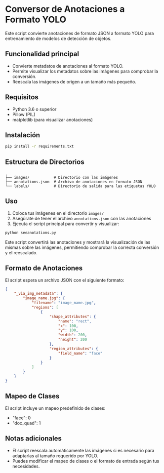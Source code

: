 # Conversor de Anotaciones a Formato YOLO

Este script convierte anotaciones de formato JSON a formato YOLO para entrenamiento de modelos de detección de objetos.

## Funcionalidad principal
- Convierte metadatos de anotaciones al formato YOLO.
- Permite visualizar los metadatos sobre las imágenes para comprobar la conversión.
- Reescala las imágenes de origen a un tamaño más pequeño.

## Requisitos
- Python 3.6 o superior
- Pillow (PIL)
- matplotlib (para visualizar anotaciones)

## Instalación

```bash
pip install -r requirements.txt
```

## Estructura de Directorios

```
.
├── images/           # Directorio con las imágenes
├── annotations.json  # Archivo de anotaciones en formato JSON
└── labels/           # Directorio de salida para las etiquetas YOLO
```

## Uso

1. Coloca tus imágenes en el directorio `images/`
2. Asegúrate de tener el archivo `annotations.json` con las anotaciones
3. Ejecuta el script principal para convertir y visualizar:

```bash
python seeanotations.py
```

Este script convertirá las anotaciones y mostrará la visualización de las mismas sobre las imágenes, permitiendo comprobar la correcta conversión y el reescalado.

## Formato de Anotaciones

El script espera un archivo JSON con el siguiente formato:

```json
{
    "_via_img_metadata": {
        "image_name.jpg": {
            "filename": "image_name.jpg",
            "regions": [
                {
                    "shape_attributes": {
                        "name": "rect",
                        "x": 100,
                        "y": 100,
                        "width": 200,
                        "height": 200
                    },
                    "region_attributes": {
                        "field_name": "face"
                    }
                }
            ]
        }
    }
}
```

## Mapeo de Clases

El script incluye un mapeo predefinido de clases:

- "face": 0
- "doc_quad": 1

## Notas adicionales
- El script reescala automáticamente las imágenes si es necesario para adaptarlas al tamaño requerido por YOLO.
- Puedes modificar el mapeo de clases o el formato de entrada según tus necesidades.
